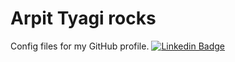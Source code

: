# Arpit Tyagi rocks
Config files for my GitHub profile.
[![Linkedin Badge](https://img.shields.io/badge/-arpittyagirocks-blue?style=flat-square&logo=Linkedin&logoColor=white&link=https://www.linkedin.com/in/arpittyagirocks/)](https://www.linkedin.com/in/arpittyagirocks/)
